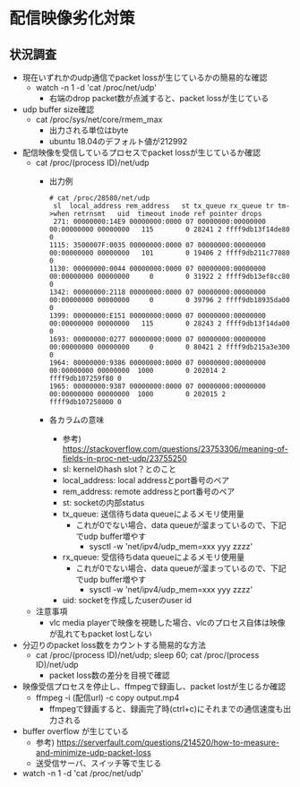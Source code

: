 # 配信映像劣化対策

## 状況調査

* 現在いずれかのudp通信でpacket lossが生じているかの簡易的な確認
  * watch -n 1 -d 'cat /proc/net/udp'
    * 右端のdrop packet数が点滅すると、packet lossが生じている
* udp buffer size確認
  * cat /proc/sys/net/core/rmem_max
    * 出力される単位はbyte
    * ubuntu 18.04のデフォルト値が212992
* 配信映像を受信しているプロセスでpacket lossが生じているか確認
  * cat /proc/(process ID)/net/udp
    * 出力例

      ```
      # cat /proc/28580/net/udp
       sl  local_address rem_address   st tx_queue rx_queue tr tm->when retrnsmt   uid  timeout inode ref pointer drops
       271: 00000000:14E9 00000000:0000 07 00000000:00000000 00:00000000 00000000   115        0 28241 2 ffff9db13f14de80 0
      1115: 3500007F:0035 00000000:0000 07 00000000:00000000 00:00000000 00000000   101        0 19406 2 ffff9db211c77080 0
      1130: 00000000:0044 00000000:0000 07 00000000:00000000 00:00000000 00000000     0        0 31922 2 ffff9db13ef8cc80 0
      1342: 00000000:2118 00000000:0000 07 00000000:00000000 00:00000000 00000000     0        0 39796 2 ffff9db18935da00 0
      1399: 00000000:E151 00000000:0000 07 00000000:00000000 00:00000000 00000000   115        0 28243 2 ffff9db13f14da00 0
      1693: 00000000:0277 00000000:0000 07 00000000:00000000 00:00000000 00000000     0        0 80421 2 ffff9db215a3e300 0
      1964: 00000000:9386 00000000:0000 07 00000000:00000000 00:00000000 00000000  1000        0 202014 2 ffff9db107259f80 0
      1965: 00000000:9387 00000000:0000 07 00000000:00000000 00:00000000 00000000  1000        0 202015 2 ffff9db107258000 0
      ```
    * 各カラムの意味
      * 参考) https://stackoverflow.com/questions/23753306/meaning-of-fields-in-proc-net-udp/23755250
      * sl: kernelのhash slot？とのこと
      * local_address: local addressとport番号のペア
      * rem_address: remote addressとport番号のペア
      * st: socketの内部status
      * tx_queue: 送信待ちdata queueによるメモリ使用量
        * これが0でない場合、data queueが溜まっているので、下記でudp buffer増やす
          * sysctl -w 'net/ipv4/udp_mem=xxx yyy zzzz'
      * rx_queue: 受信待ちdata queueによるメモリ使用量
        * これが0でない場合、data queueが溜まっているので、下記でudp buffer増やす
          * sysctl -w 'net/ipv4/udp_mem=xxx yyy zzzz'
      * uid: socketを作成したuserのuser id
  * 注意事項
    * vlc media playerで映像を視聴した場合、vlcのプロセス自体は映像が乱れてもpacket lostしない
* 分辺りのpacket loss数をカウントする簡易的な方法
  * cat /proc/(process ID)/net/udp; sleep 60; cat /proc/(process ID)/net/udp
    * packet loss数の差分を目視で確認
* 映像受信プロセスを停止し、ffmpegで録画し、packet lostが生じるか確認
  * ffmpeg -i (配信url) -c copy output.mp4
    * ffmpegで録画すると、録画完了時(ctrl+c)にそれまでの通信速度も出力される
* buffer overflow が生じている
  * 参考) https://serverfault.com/questions/214520/how-to-measure-and-minimize-udp-packet-loss
  * 送受信サーバ、スイッチ等で生じる
* watch -n 1 -d 'cat /proc/net/udp'
